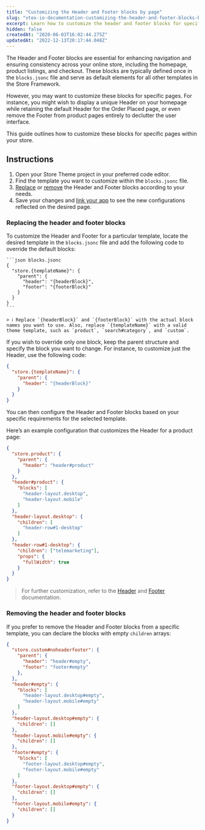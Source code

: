 ```yaml
---
title: "Customizing the Header and Footer blocks by page"
slug: "vtex-io-documentation-customizing-the-header-and-footer-blocks-by-page"
excerpt: Learn how to customize the header and footer blocks for specific pages within your store.
hidden: false
createdAt: "2020-06-03T16:02:44.275Z"
updatedAt: "2022-12-13T20:17:44.048Z"
---
```


The Header and Footer blocks are essential for enhancing navigation and ensuring consistency across your online store, including the homepage, product listings, and checkout. These blocks are typically defined once in the `blocks.jsonc` file and serve as default elements for all other templates in the Store Framework.

However, you may want to customize these blocks for specific pages. For instance, you might wish to display a unique Header on your homepage while retaining the default Header for the Order Placed page, or even remove the Footer from product pages entirely to declutter the user interface.

This guide outlines how to customize these blocks for specific pages within your store.

## Instructions

1. Open your Store Theme project in your preferred code editor.
2. Find the template you want to customize within the `blocks.jsonc` file. 
3. [Replace](#replacing-the-header-and-footer-blocks) or [remove](#removing-the-header-and-footer-blocks) the Header and Footer blocks according to your needs.
4. Save your changes and [link your app](https://developers.vtex.com/docs/guides/vtex-io-documentation-linking-an-app) to see the new configurations reflected on the desired page.

### Replacing the header and footer blocks

To customize the Header and Footer for a particular template, locate the desired template in the `blocks.jsonc` file and add the following code to override the default blocks:

    ```json blocks.jsonc
    {
      "store.{templateName}": {
        "parent": { 
          "header": "{headerBlock}", 
          "footer": "{footerBlock}"
        }
      }
    }
    ```
    
    > ℹ Replace `{headerBlock}` and `{footerBlock}` with the actual block names you want to use. Also, replace `{templateName}` with a valid theme template, such as `product`, `search#category`, and `custom`.

If you wish to override only one block, keep the parent structure and specify the block you want to change. For instance, to customize just the Header, use the following code:

```json blocks.jsonc
{
  "store.{templateName}": {
    "parent": { 
      "header": "{headerBlock}"
    }
  }
}
```

You can then configure the Header and Footer blocks based on your specific requirements for the selected template. 

Here’s an example configuration that customizes the Header for a product page:

```json blocks.jsonc
{
  "store.product": {
    "parent": { 
      "header": "header#product"
    }
  },
  "header#product": {
    "blocks": [
      "header-layout.desktop",
      "header-layout.mobile"
    ]
  },
  "header-layout.desktop": {
    "children": [
      "header-row#1-desktop"
    ]
  },
  "header-row#1-desktop": {
    "children": ["telemarketing"],
    "props": {
      "fullWidth": true
    }
  }
}
```

> For further customization, refer to the [Header](https://developers.vtex.com/docs/apps/vtex.store-header/) and [Footer](https://developers.vtex.com/docs/apps/vtex.store-footer/) documentation. 

### Removing the header and footer blocks

If you prefer to remove the Header and Footer blocks from a specific template, you can declare the blocks with empty `children` arrays:

```json blocks.jsonc
{
  "store.custom#noheaderfooter": {
    "parent": {
      "header": "header#empty",
      "footer": "footer#empty"
    },
  },
  "header#empty": {
    "blocks": [
      "header-layout.desktop#empty",
      "header-layout.mobile#empty"
    ]
  },
  "header-layout.desktop#empty": {
    "children": []
  },
  "header-layout.mobile#empty": {
    "children": []
  },
  "footer#empty": {
    "blocks": [
      "footer-layout.desktop#empty",
      "footer-layout.mobile#empty"
    ]
  },
  "footer-layout.desktop#empty": {
    "children": []
  },
  "footer-layout.mobile#empty": {
    "children": []
  }
}
```
